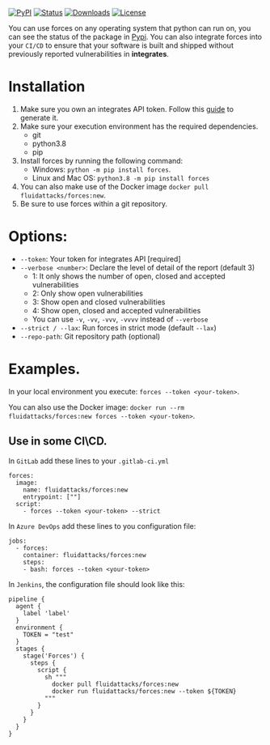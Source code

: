 [![PyPI](https://img.shields.io/pypi/v/skims)](https://pypi.org/project/skims)
[![Status](https://img.shields.io/pypi/status/skims)](https://pypi.org/project/skims)
[![Downloads](https://img.shields.io/pypi/dm/skims)](https://pypi.org/project/skims)
[![License](https://img.shields.io/pypi/l/skims)](../LICENSE)

You can use forces on any operating system that python can run on, you can see the status of the package in [Pypi](https://pypi.org/project/forces/).
You can also integrate forces into your `CI/CD` to ensure that your software is built and shipped without previously reported vulnerabilities in **integrates**.

# Installation

1. Make sure you own an integrates API token. Follow this [guide](https://community.fluidattacks.com/t/integrates-api-access/540/1) to generate it.
2. Make sure your execution environment has the required dependencies.
   - git
   - python3.8
   - pip
3. Install forces by running the following command:
    * Windows: `python -m pip install forces`.
    * Linux and Mac OS: `python3.8 -m pip install forces`
4. You can also make use of the Docker image `docker pull fluidattacks/forces:new`.
5. Be sure to use forces within a git repository.

# Options:

- `--token`: Your token for integrates API [required]
- `--verbose <number>`: Declare the level of detail of the report (default 3)
  - 1: It only shows the number of open, closed and accepted vulnerabilities
  - 2: Only show open vulnerabilities
  - 3: Show open and closed vulnerabilities
  - 4: Show open, closed and accepted vulnerabilities
  - You can use `-v`, `-vv`, `-vvv`, `-vvvv` instead of `--verbose`
- `--strict / --lax`: Run forces in strict mode (default `--lax`)
- `--repo-path`: Git repository path (optional)

# Examples.

In your local environment you execute:
`forces --token <your-token>`.

You can also use the Docker image:
`docker run --rm fluidattacks/forces:new forces --token <your-token>`.

## Use in some CI\CD.

In `GitLab` add these lines to your `.gitlab-ci.yml`
```
forces:
  image:
    name: fluidattacks/forces:new
    entrypoint: [""]
  script:
    - forces --token <your-token> --strict
```

In `Azure DevOps` add these lines to you configuration file:
```
jobs:
  - forces:
    container: fluidattacks/forces:new
    steps:
    - bash: forces --token <your-token>
```

In `Jenkins`, the configuration file should look like this:
```
pipeline {
  agent {
    label 'label'
  }
  environment {
    TOKEN = "test"
  }
  stages {
    stage('Forces') {
      steps {
        script {
          sh """
            docker pull fluidattacks/forces:new
            docker run fluidattacks/forces:new --token ${TOKEN}
          """
        }
      }
    }
  }
}
```
